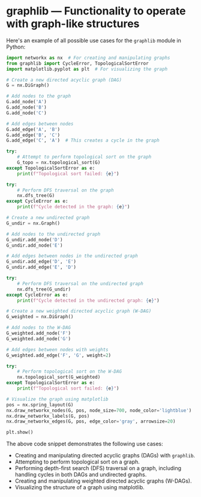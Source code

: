 # graphlib — Functionality to operate with graph-like structures

Here's an example of all possible use cases for the `graphlib` module in Python:

```python
import networkx as nx  # For creating and manipulating graphs
from graphlib import CycleError, TopologicalSortError
import matplotlib.pyplot as plt  # For visualizing the graph

# Create a new directed acyclic graph (DAG)
G = nx.DiGraph()

# Add nodes to the graph
G.add_node('A')
G.add_node('B')
G.add_node('C')

# Add edges between nodes
G.add_edge('A', 'B')
G.add_edge('B', 'C')
G.add_edge('C', 'A')  # This creates a cycle in the graph

try:
    # Attempt to perform topological sort on the graph
    G_topo = nx.topological_sort(G)
except TopologicalSortError as e:
    print(f"Topological sort failed: {e}")

try:
    # Perform DFS traversal on the graph
    nx.dfs_tree(G)
except CycleError as e:
    print(f"Cycle detected in the graph: {e}")

# Create a new undirected graph
G_undir = nx.Graph()

# Add nodes to the undirected graph
G_undir.add_node('D')
G_undir.add_node('E')

# Add edges between nodes in the undirected graph
G_undir.add_edge('D', 'E')
G_undir.add_edge('E', 'D')

try:
    # Perform DFS traversal on the undirected graph
    nx.dfs_tree(G_undir)
except CycleError as e:
    print(f"Cycle detected in the undirected graph: {e}")

# Create a new weighted directed acyclic graph (W-DAG)
G_weighted = nx.DiGraph()

# Add nodes to the W-DAG
G_weighted.add_node('F')
G_weighted.add_node('G')

# Add edges between nodes with weights
G_weighted.add_edge('F', 'G', weight=2)

try:
    # Perform topological sort on the W-DAG
    nx.topological_sort(G_weighted)
except TopologicalSortError as e:
    print(f"Topological sort failed: {e}")

# Visualize the graph using matplotlib
pos = nx.spring_layout(G)
nx.draw_networkx_nodes(G, pos, node_size=700, node_color='lightblue')
nx.draw_networkx_labels(G, pos)
nx.draw_networkx_edges(G, pos, edge_color='gray', arrowsize=20)

plt.show()
```

The above code snippet demonstrates the following use cases:

*   Creating and manipulating directed acyclic graphs (DAGs) with `graphlib`.
*   Attempting to perform topological sort on a graph.
*   Performing depth-first search (DFS) traversal on a graph, including handling cycles in both DAGs and undirected graphs.
*   Creating and manipulating weighted directed acyclic graphs (W-DAGs).
*   Visualizing the structure of a graph using matplotlib.
